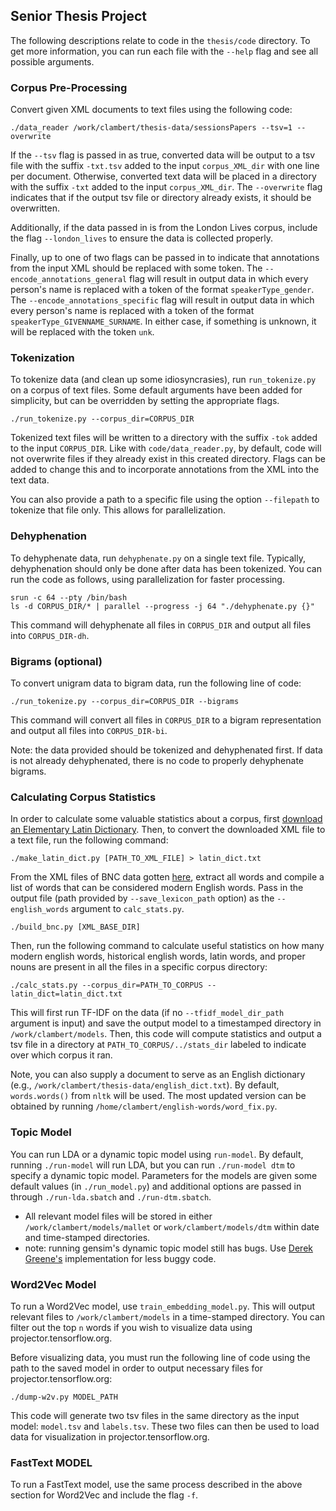 ## Senior Thesis Project

The following descriptions relate to code in the `thesis/code` directory. To get more information, you can run each file with the `--help` flag and see all possible arguments.

### Corpus Pre-Processing

Convert given XML documents to text files using the following code:
```
./data_reader /work/clambert/thesis-data/sessionsPapers --tsv=1 --overwrite
```

If the `--tsv` flag is passed in as true, converted data will be output to a tsv file with the suffix `-txt.tsv` added to the input `corpus_XML_dir` with one line per document. Otherwise, converted text data will be placed in a directory with the suffix `-txt` added to the input `corpus_XML_dir`. The `--overwrite` flag indicates that if the output tsv file or directory already exists, it should be overwritten.

Additionally, if the data passed in is from the London Lives corpus, include the flag `--london_lives` to ensure the data is collected properly.

Finally, up to one of two flags can be passed in to indicate that annotations from the input XML should be replaced with some token. The `--encode_annotations_general` flag will result in output data in which every person's name is replaced with a token of the format `speakerType_gender`. The `--encode_annotations_specific` flag will result in output data in which every person's name is replaced with a token of the format `speakerType_GIVENNAME_SURNAME`. In either case, if something is unknown, it will be replaced with the token `unk`.

### Tokenization

To tokenize data (and clean up some idiosyncrasies), run `run_tokenize.py` on a corpus of text files. Some default arguments have been added for simplicity, but can be overridden by setting the appropriate flags.

```
./run_tokenize.py --corpus_dir=CORPUS_DIR
```

Tokenized text files will be written to a directory with the suffix `-tok` added to the input `CORPUS_DIR`. Like with `code/data_reader.py`, by default, code will not overwrite files if they already exist in this created directory. Flags can be added to change this and to incorporate annotations from the XML into the text data.

You can also provide a path to a specific file using the option `--filepath` to tokenize that file only. This allows for parallelization.

### Dehyphenation

To dehyphenate data, run `dehyphenate.py` on a single text file. Typically, dehyphenation should only be done after data has been tokenized. You can run the code as follows, using parallelization for faster processing.

```
srun -c 64 --pty /bin/bash
ls -d CORPUS_DIR/* | parallel --progress -j 64 "./dehyphenate.py {}"
```

This command will dehyphenate all files in `CORPUS_DIR` and output all files into `CORPUS_DIR-dh`.

### Bigrams (optional)

To convert unigram data to bigram data, run the following line of code:

```
./run_tokenize.py --corpus_dir=CORPUS_DIR --bigrams
```
This command will convert all files in `CORPUS_DIR` to a bigram representation and output all files into `CORPUS_DIR-bi`.

Note: the data provided should be tokenized and dehyphenated first. If data is not already dehyphenated, there is no code to properly dehyphenate bigrams.


### Calculating Corpus Statistics

In order to calculate some valuable statistics about a corpus, first [download an Elementary Latin Dictionary](http://www.perseus.tufts.edu/hopper/dltext?doc=Perseus%3Atext%3A1999.04.0060). Then, to convert the downloaded XML file to a text file, run the following command:

```
./make_latin_dict.py [PATH_TO_XML_FILE] > latin_dict.txt

```

From the XML files of BNC data gotten [here](https://ota.bodleian.ox.ac.uk/repository/xmlui/handle/20.500.12024/2554#), extract all words and compile a list of words that can be considered modern English words. Pass in the output file (path provided by `--save_lexicon_path` option) as the `--english_words` argument to `calc_stats.py`.

```
./build_bnc.py [XML_BASE_DIR]
```

Then, run the following command to calculate useful statistics on how many modern english words, historical english words, latin words, and proper nouns are present in all the files in a specific corpus directory:

```
./calc_stats.py --corpus_dir=PATH_TO_CORPUS --latin_dict=latin_dict.txt

```

This will first run TF-IDF on the data (if no `--tfidf_model_dir_path` argument is input) and save the output model to a timestamped directory in `/work/clambert/models`. Then, this code will compute statistics and output a tsv file in a directory at `PATH_TO_CORPUS/../stats_dir` labeled to indicate over which corpus it ran.

Note, you can also supply a document to serve as an English dictionary (e.g., `/work/clambert/thesis-data/english_dict.txt`). By default, `words.words()` from `nltk` will be used. The most updated version can be obtained by running `/home/clambert/english-words/word_fix.py`.

### Topic Model

You can run LDA or a dynamic topic model using `run-model`. By default, running `./run-model` will run LDA, but you can run `./run-model dtm` to specify a dynamic topic model. Parameters for the models are given some default values (in `./run_model.py`) and additional options are passed in through `./run-lda.sbatch` and `./run-dtm.sbatch`.

- All relevant model files will be stored in either `/work/clambert/models/mallet` or `work/clambert/models/dtm` within date and time-stamped directories.
- note: running gensim's dynamic topic model still has bugs. Use [Derek Greene's](https://github.com/charlottelambert/dynamic-nmf) implementation for less buggy code.

### Word2Vec Model

To run a Word2Vec model, use `train_embedding_model.py`. This will output relevant files to `/work/clambert/models` in a time-stamped directory. You can filter out the top `n` words if you wish to visualize data using projector.tensorflow.org.

Before visualizing data, you must run the following line of code using the path to the saved model in order to output necessary files for projector.tensorflow.org:
```
./dump-w2v.py MODEL_PATH
```
This code will generate two tsv files in the same directory as the input model: `model.tsv` and `labels.tsv`. These two files can then be used to load data for visualization in projector.tensorflow.org.


### FastText MODEL

To run a FastText model, use the same process described in the above section for Word2Vec and include the flag `-f`.
